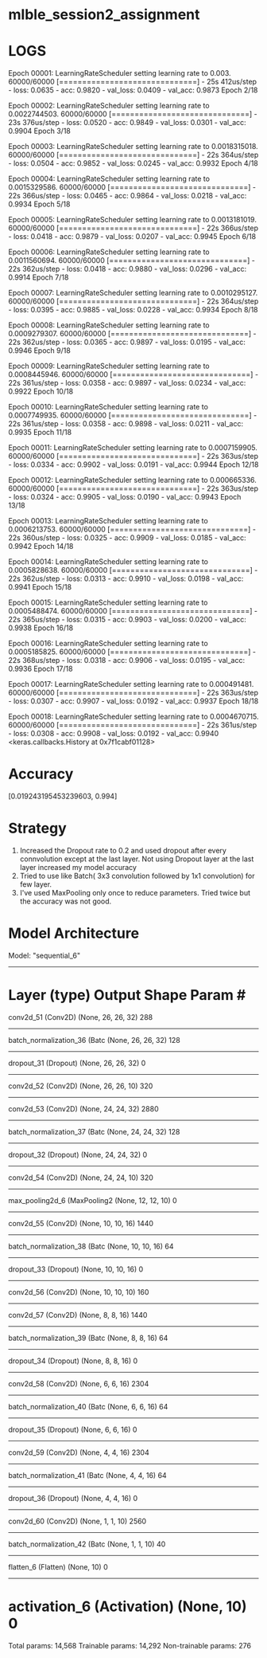# mlble_session2_assignment

# LOGS

Epoch 00001: LearningRateScheduler setting learning rate to 0.003.
60000/60000 [==============================] - 25s 412us/step - loss: 0.0635 - acc: 0.9820 - val_loss: 0.0409 - val_acc: 0.9873
Epoch 2/18

Epoch 00002: LearningRateScheduler setting learning rate to 0.0022744503.
60000/60000 [==============================] - 23s 376us/step - loss: 0.0520 - acc: 0.9849 - val_loss: 0.0301 - val_acc: 0.9904
Epoch 3/18

Epoch 00003: LearningRateScheduler setting learning rate to 0.0018315018.
60000/60000 [==============================] - 22s 364us/step - loss: 0.0504 - acc: 0.9852 - val_loss: 0.0245 - val_acc: 0.9932
Epoch 4/18

Epoch 00004: LearningRateScheduler setting learning rate to 0.0015329586.
60000/60000 [==============================] - 22s 366us/step - loss: 0.0465 - acc: 0.9864 - val_loss: 0.0218 - val_acc: 0.9934
Epoch 5/18

Epoch 00005: LearningRateScheduler setting learning rate to 0.0013181019.
60000/60000 [==============================] - 22s 366us/step - loss: 0.0418 - acc: 0.9879 - val_loss: 0.0207 - val_acc: 0.9945
Epoch 6/18

Epoch 00006: LearningRateScheduler setting learning rate to 0.0011560694.
60000/60000 [==============================] - 22s 362us/step - loss: 0.0418 - acc: 0.9880 - val_loss: 0.0296 - val_acc: 0.9914
Epoch 7/18

Epoch 00007: LearningRateScheduler setting learning rate to 0.0010295127.
60000/60000 [==============================] - 22s 364us/step - loss: 0.0395 - acc: 0.9885 - val_loss: 0.0228 - val_acc: 0.9934
Epoch 8/18

Epoch 00008: LearningRateScheduler setting learning rate to 0.0009279307.
60000/60000 [==============================] - 22s 362us/step - loss: 0.0365 - acc: 0.9897 - val_loss: 0.0195 - val_acc: 0.9946
Epoch 9/18

Epoch 00009: LearningRateScheduler setting learning rate to 0.0008445946.
60000/60000 [==============================] - 22s 361us/step - loss: 0.0358 - acc: 0.9897 - val_loss: 0.0234 - val_acc: 0.9922
Epoch 10/18

Epoch 00010: LearningRateScheduler setting learning rate to 0.0007749935.
60000/60000 [==============================] - 22s 361us/step - loss: 0.0358 - acc: 0.9898 - val_loss: 0.0211 - val_acc: 0.9935
Epoch 11/18

Epoch 00011: LearningRateScheduler setting learning rate to 0.0007159905.
60000/60000 [==============================] - 22s 363us/step - loss: 0.0334 - acc: 0.9902 - val_loss: 0.0191 - val_acc: 0.9944
Epoch 12/18

Epoch 00012: LearningRateScheduler setting learning rate to 0.000665336.
60000/60000 [==============================] - 22s 363us/step - loss: 0.0324 - acc: 0.9905 - val_loss: 0.0190 - val_acc: 0.9943
Epoch 13/18

Epoch 00013: LearningRateScheduler setting learning rate to 0.0006213753.
60000/60000 [==============================] - 22s 360us/step - loss: 0.0325 - acc: 0.9909 - val_loss: 0.0185 - val_acc: 0.9942
Epoch 14/18

Epoch 00014: LearningRateScheduler setting learning rate to 0.0005828638.
60000/60000 [==============================] - 22s 362us/step - loss: 0.0313 - acc: 0.9910 - val_loss: 0.0198 - val_acc: 0.9941
Epoch 15/18

Epoch 00015: LearningRateScheduler setting learning rate to 0.0005488474.
60000/60000 [==============================] - 22s 365us/step - loss: 0.0315 - acc: 0.9903 - val_loss: 0.0200 - val_acc: 0.9938
Epoch 16/18

Epoch 00016: LearningRateScheduler setting learning rate to 0.0005185825.
60000/60000 [==============================] - 22s 368us/step - loss: 0.0318 - acc: 0.9906 - val_loss: 0.0195 - val_acc: 0.9936
Epoch 17/18

Epoch 00017: LearningRateScheduler setting learning rate to 0.000491481.
60000/60000 [==============================] - 22s 363us/step - loss: 0.0307 - acc: 0.9907 - val_loss: 0.0192 - val_acc: 0.9937
Epoch 18/18

Epoch 00018: LearningRateScheduler setting learning rate to 0.0004670715.
60000/60000 [==============================] - 22s 361us/step - loss: 0.0308 - acc: 0.9908 - val_loss: 0.0192 - val_acc: 0.9940
<keras.callbacks.History at 0x7f1cabf01128>


# Accuracy
[0.019243195453239603, 0.994]

# Strategy 
1. Increased the Dropout rate to 0.2 and used dropout after every connvolution except at the last layer. Not using Dropout layer at the last layer increased my model accuracy 
2. Tried to use like Batch( 3x3 convolution followed by 1x1 convolution) for few layer.
3. I've used MaxPooling only once to reduce parameters. Tried twice but the accuracy was not good.

# Model Architecture

Model: "sequential_6"
_________________________________________________________________
Layer (type)                 Output Shape              Param #   
=================================================================
conv2d_51 (Conv2D)           (None, 26, 26, 32)        288       
_________________________________________________________________
batch_normalization_36 (Batc (None, 26, 26, 32)        128       
_________________________________________________________________
dropout_31 (Dropout)         (None, 26, 26, 32)        0         
_________________________________________________________________
conv2d_52 (Conv2D)           (None, 26, 26, 10)        320       
_________________________________________________________________
conv2d_53 (Conv2D)           (None, 24, 24, 32)        2880      
_________________________________________________________________
batch_normalization_37 (Batc (None, 24, 24, 32)        128       
_________________________________________________________________
dropout_32 (Dropout)         (None, 24, 24, 32)        0         
_________________________________________________________________
conv2d_54 (Conv2D)           (None, 24, 24, 10)        320       
_________________________________________________________________
max_pooling2d_6 (MaxPooling2 (None, 12, 12, 10)        0         
_________________________________________________________________
conv2d_55 (Conv2D)           (None, 10, 10, 16)        1440      
_________________________________________________________________
batch_normalization_38 (Batc (None, 10, 10, 16)        64        
_________________________________________________________________
dropout_33 (Dropout)         (None, 10, 10, 16)        0         
_________________________________________________________________
conv2d_56 (Conv2D)           (None, 10, 10, 10)        160       
_________________________________________________________________
conv2d_57 (Conv2D)           (None, 8, 8, 16)          1440      
_________________________________________________________________
batch_normalization_39 (Batc (None, 8, 8, 16)          64        
_________________________________________________________________
dropout_34 (Dropout)         (None, 8, 8, 16)          0         
_________________________________________________________________
conv2d_58 (Conv2D)           (None, 6, 6, 16)          2304      
_________________________________________________________________
batch_normalization_40 (Batc (None, 6, 6, 16)          64        
_________________________________________________________________
dropout_35 (Dropout)         (None, 6, 6, 16)          0         
_________________________________________________________________
conv2d_59 (Conv2D)           (None, 4, 4, 16)          2304      
_________________________________________________________________
batch_normalization_41 (Batc (None, 4, 4, 16)          64        
_________________________________________________________________
dropout_36 (Dropout)         (None, 4, 4, 16)          0         
_________________________________________________________________
conv2d_60 (Conv2D)           (None, 1, 1, 10)          2560      
_________________________________________________________________
batch_normalization_42 (Batc (None, 1, 1, 10)          40        
_________________________________________________________________
flatten_6 (Flatten)          (None, 10)                0         
_________________________________________________________________
activation_6 (Activation)    (None, 10)                0         
=================================================================
Total params: 14,568
Trainable params: 14,292
Non-trainable params: 276
